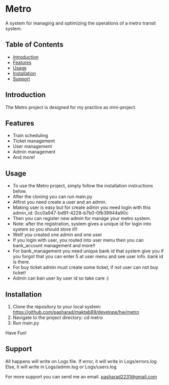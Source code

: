 # Metro

A system for managing and optimizing the operations of a metro transit system.

## Table of Contents

- [Introduction](#introduction)
- [Features](#features)
- [Usage](#usage)
- [Installation](#installation)
- [Support](#support)

## Introduction

The Metro project is designed for my practice as mini-project.

## Features

- Train scheduling
- Ticket management
- User management
- Admin management
- And more!

## Usage

- To use the Metro project, simply follow the installation instructions below.
- After the cloning you can run main.py
- Atfirst you need create a user and an admin.
- Making user is easy but for create admin you need login with this admin_id: 0cc0a947-bd91-4228-b7b0-0fb39944a90c
- Then you can register new admin for manage your metro system.
- Note: after the registration, system gives a unique id for login into system so you should store it!!
- Well! you created one admin and one user
- If you login with user, you routed into user menu then you can bank_account management and more!!
- For bank_management you need unique bank id that system give you if you forgot that you can enter 5 at user menu and see user info. bank id is there.
- For buy ticket admin must create some ticket, if not user can not buy ticket!
- Admin can ban user by user id so take care :) 

## Installation

1. Clone the repository to your local system:
  https://github.com/pasharad/maktab89/develope/hw/metro
2. Navigate to the project directory:
  cd metro
3. Run main.py

Have Fun!

## Support

All happens will write on Logs file.
If error, it will write in Logs/errors.log
Else, it will write in Logs/admin.log or Logs/users.log

For more support you can send me an email. pasharad2231@gmail.com
